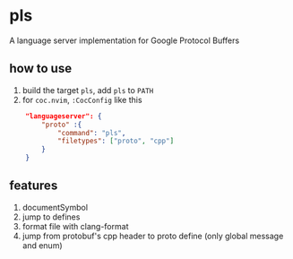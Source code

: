
# pls

A language server implementation for Google Protocol Buffers

## how to use

1. build the target `pls`, add `pls` to `PATH`
2. for `coc.nvim`, `:CocConfig` like this

```json
    "languageserver": {
        "proto" :{
            "command": "pls",
            "filetypes": ["proto", "cpp"]
        }
    }
```

## features

1. documentSymbol
2. jump to defines
3. format file with clang-format
4. jump from protobuf's cpp header to proto define (only global message and enum)
